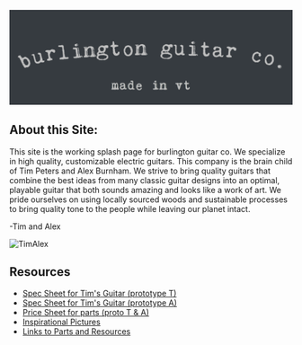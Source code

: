 ![](Logo/Logo2.png) 

## About this Site:

This site is the working splash page for burlington guitar co. We specialize in high quality, customizable electric guitars. This company is the brain child of Tim Peters and Alex Burnham. We strive to bring quality guitars that combine the best ideas from many classic guitar designs into an optimal, playable guitar that both sounds amazing and looks like a work of art. We pride ourselves on using locally sourced woods and sustainable processes to bring quality tone to the people while leaving our planet intact.

-Tim and Alex

![TimAlex](/Users/phillipburnham/BurlingtonGuitarCo/Pictures/TimAlex.png)

## Resources

* [Spec Sheet for Tim's Guitar (prototype T)](Assignment2_Bio381.html) 
* [Spec Sheet for Tim's Guitar (prototype A)](BurnhamFlowChart.html)  
* [Price Sheet for parts (proto T & A)](pictures.html)
* [Inspirational Pictures](Pictures/pictures.html)
* [Links to Parts and Resources](Pictures/pictures.html)

